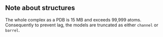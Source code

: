 ## Note about structures

The whole complex as a PDB is 15 MB and exceeds 99,999 atoms.
Consequently to prevent lag, the models are truncated as either `channel` or `barrel`.